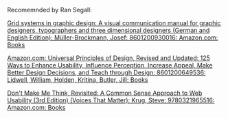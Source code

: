 Recomemnded by Ran Segall:

[Grid systems in graphic design: A visual communication manual for graphic designers, typographers and three dimensional designers (German and English Edition): Müller-Brockmann, Josef: 8601200930016: Amazon.com: Books](https://www.amazon.com/Grid-systems-graphic-design-communication/dp/3721201450)

[Amazon.com: Universal Principles of Design, Revised and Updated: 125 Ways to Enhance Usability, Influence Perception, Increase Appeal, Make Better Design Decisions, and Teach through Design: 8601200649536: Lidwell, William, Holden, Kritina, Butler, Jill: Books](https://www.amazon.com/Universal-Principles-Design-Revised-Updated/dp/1592535879/ref=sr_1_2?crid=3CJ9YTXN1O8QL&dib=eyJ2IjoiMSJ9.tTmNcXEPM0Hq83NpCVWPSs2T-tiNgUGMTW2YNessqkM7pZc9LRJiSTi3Z9kW_pn7i2exw0MZdJXDBO2aGU22xtPuGQ2gZENld2ihxkoZPc_hXejqcQJZ31VzrfoODR2NDi_N1VsTkeCizQeDI0-7EPAMazaPmrqTOLIup_q8UjU4sNwivjGru7DHx_mBk9KV5nkRl5QNQ3mLPkl0egRZ3L7SCmzGY6W1-ejfmOnnkGQ.5wHt7Mlvx1vxN2azOvznwgJsiGLS8clWwF4rLncPnfM&dib_tag=se&keywords=universal+principles+of+design&qid=1726483655&s=books&sprefix=universal+principles+of+design%2Cstripbooks-intl-ship%2C242&sr=1-2)

[Don't Make Me Think, Revisited: A Common Sense Approach to Web Usability (3rd Edition) (Voices That Matter): Krug, Steve: 9780321965516: Amazon.com: Books](https://www.amazon.com/Dont-Make-Think-Revisited-Usability/dp/0321965515/ref=sr_1_1?crid=1A12ELVN9OQA&dib=eyJ2IjoiMSJ9.qQS_-gDkiKpoayqMU5wKaJ2Sj3pVF-rb4mvsUAb08PpMuTyPGngDmGiqr76RspDkMu7eT7iDNL1ZZNKkaht2-eUpKR2c5E0mrW4k9h6C9ZgiG8cHgJ4oQDpPFOSJpZ6ODcQuyibLopHoNcJvK3hOzOb-O8a1jd554P5kPhyQS2imGSMzJWMxWKu2Re8YOLR8SfP3-1TBzt6x3YYJxFmQmHAHDTVFPSNwosm3okUukIQ.h28xvoeWVDM1id9aocHOMW7clw9gvRl2M1p9hRbsKLU&dib_tag=se&keywords=don%27t+make+me+think&qid=1726483680&s=books&sprefix=don%27t+make+%2Cstripbooks-intl-ship%2C237&sr=1-1)

